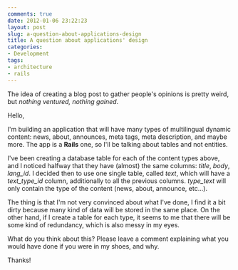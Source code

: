 ```yaml
---
comments: true
date: 2012-01-06 23:22:23
layout: post
slug: a-question-about-applications-design
title: A question about applications' design
categories:
- Development
tags:
- architecture
- rails
---
```


The idea of creating a blog post to gather people's opinions is pretty weird, but *nothing ventured, nothing gained*.



Hello,

I'm building an application that will have many types of multilingual dynamic content: news, about, announces, meta tags, meta description, and maybe more.
The app is a **Rails** one, so I'll be talking about tables and not entities.

I've been creating a database table for each of the content types above, and I noticed halfway that they have (almost) the same columns: *title*, *body*, *lang_id*.
I decided then to use one single table, called *text*, which will have a *text_type_id* column, additionally to all the previous columns. *type_text* will only contain the type of the content (news, about, announce, etc...).

The thing is that I'm not very convinced about what I've done, I find it a bit dirty because many kind of data will be stored in the same place. On the other hand, if I create a table for each type, it seems to me that there will be some kind of redundancy, which is also messy in my eyes.

What do you think about this? Please leave a comment explaining what you would have done if you were in my shoes, and why.

Thanks!
